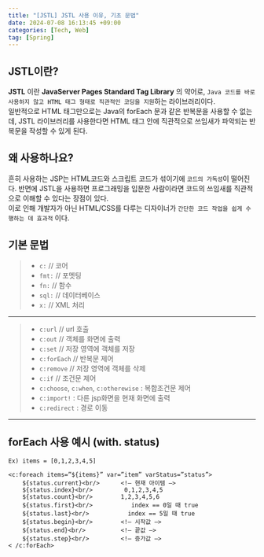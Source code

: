 ```yaml
---
title: "[JSTL] JSTL 사용 이유, 기초 문법"
date: 2024-07-08 16:13:45 +09:00
categories: [Tech, Web]
tag: [Spring]
---
```


## **JSTL이란?**

**JSTL** 이란 **JavaServer Pages Standard Tag Library** 의 약어로, `Java 코드를 바로 사용하지 않고 HTML 태그 형태로 직관적인 코딩을 지원`하는 라이브러리이다.  
일반적으로 HTML 태그만으로는 Java의 forEach 문과 같은 반복문을 사용할 수 없는데, JSTL 라이브러리를 사용한다면 HTML 태그 안에 직관적으로 쓰임새가 파악되는 반복문을 작성할 수 있게 된다.

## **왜 사용하나요?**

흔히 사용하는 JSP는 HTML코드와 스크립트 코드가 섞이기에 `코드의 가독성`이 떨어진다. 반면에 JSTL을 사용하면 프로그래밍을 입문한 사람이라면 코드의 쓰임새를 직관적으로 이해할 수 있다는 장점이 있다.  
이로 인해 개발자가 아닌 HTML/CSS를 다루는 디자이너가 `간단한 코드 작업을 쉽게 수행하는 데 효과적` 이다.

## **기본 문법**

> - `c:` // 코어
> - `fmt:` // 포멧팅
> - `fn:` // 함수
> - `sql:` // 데이터베이스
> - `x:` // XML 처리

---

> - `c:url` // url 호출
> - `c:out` // 객체를 화면에 출력
> - `c:set` // 저장 영역에 객체를 저장
> - `c:forEach` // 반복문 제어
> - `c:remove` // 저장 영역에 객체를 삭제
> - `c:if` // 조건문 제어
> - `c:choose`, `c:when`, `c:otherewise` : 복합조건문 제어
> - `c:import!` : 다른 jsp화면을 현재 화면에 출력
> - `c:redirect` : 경로 이동

---

## forEach 사용 예시 (with. status)

`Ex) items = [0,1,2,3,4,5]`

```
<c:foreach items=”${items}” var=”item” varStatus=”status”>
    ${status.current}<br/>      <!– 현재 아이템 –>
    ${status.index}<br/>         0,1,2,3,4,5
    ${status.count}<br/>        1,2,3,4,5,6
    ${status.first}<br/>           index == 0일 때 true
    ${status.last}<br/>           index == 5일 때 true
    ${status.begin}<br/>        <!– 시작값 –>
    ${status.end}<br/>          <!– 끝값 –>
    ${status.step}<br/>         <!– 증가값 –>
< /c:forEach>
```
